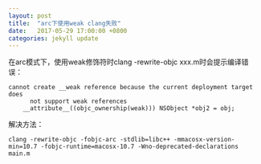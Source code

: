 ```yaml
---
layout: post
title:  "arc下使用weak clang失败"
date:   2017-05-29 17:00:00 +0800
categories: jekyll update
---
```


在arc模式下，使用weak修饰符时clang -rewrite-objc xxx.m时会提示编译错误：

```
cannot create __weak reference because the current deployment target does
      not support weak references
    __attribute__((objc_ownership(weak))) NSObject *obj2 = obj;
```

解决方法：

```
clang -rewrite-objc -fobjc-arc -stdlib=libc++ -mmacosx-version-min=10.7 -fobjc-runtime=macosx-10.7 -Wno-deprecated-declarations main.m
```